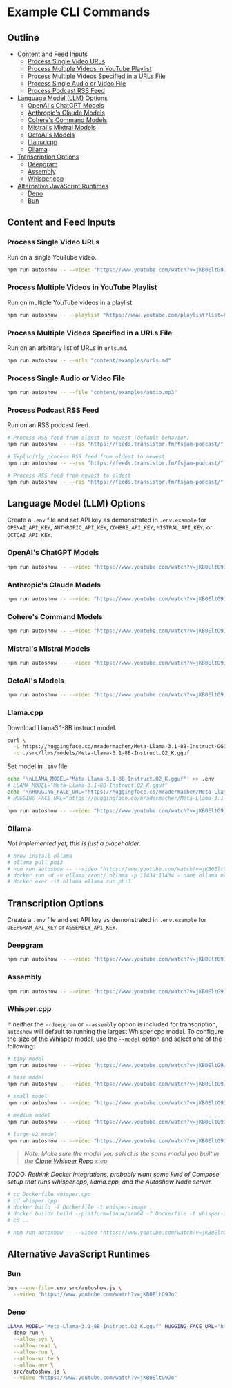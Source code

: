 # Example CLI Commands

## Outline

- [Content and Feed Inputs](#content-and-feed-inputs)
  - [Process Single Video URLs](#process-single-video-urls)
  - [Process Multiple Videos in YouTube Playlist](#process-multiple-videos-in-youtube-playlist)
  - [Process Multiple Videos Specified in a URLs File](#process-multiple-videos-specified-in-a-urls-file)
  - [Process Single Audio or Video File](#process-single-audio-or-video-file)
  - [Process Podcast RSS Feed](#process-podcast-rss-feed)
- [Language Model (LLM) Options](#language-model-llm-options)
  - [OpenAI's ChatGPT Models](#openais-chatgpt-models)
  - [Anthropic's Claude Models](#anthropics-claude-models)
  - [Cohere's Command Models](#coheres-command-models)
  - [Mistral's Mixtral Models](#mistrals-mixtral-models)
  - [OctoAI's Models](#octoais-models)
  - [Llama.cpp](#llamacpp)
  - [Ollama](#ollama)
- [Transcription Options](#transcription-options)
  - [Deepgram](#deepgram)
  - [Assembly](#assembly)
  - [Whisper.cpp](#whispercpp)
- [Alternative JavaScript Runtimes](#alternative-javascript-runtimes)
  - [Deno](#deno)
  - [Bun](#bun)

## Content and Feed Inputs

### Process Single Video URLs

Run on a single YouTube video.

```bash
npm run autoshow -- --video "https://www.youtube.com/watch?v=jKB0EltG9Jo"
```

### Process Multiple Videos in YouTube Playlist

Run on multiple YouTube videos in a playlist.

```bash
npm run autoshow -- --playlist "https://www.youtube.com/playlist?list=PLCVnrVv4KhXMh4DQBigyvHSRTf2CSj129"
```

### Process Multiple Videos Specified in a URLs File

Run on an arbitrary list of URLs in `urls.md`.

```bash
npm run autoshow -- --urls "content/examples/urls.md"
```

### Process Single Audio or Video File

```bash
npm run autoshow -- --file "content/examples/audio.mp3"
```

### Process Podcast RSS Feed

Run on an RSS podcast feed.

```bash
# Process RSS feed from oldest to newest (default behavior)
npm run autoshow -- --rss "https://feeds.transistor.fm/fsjam-podcast/"

# Explicitly process RSS feed from oldest to newest
npm run autoshow -- --rss "https://feeds.transistor.fm/fsjam-podcast/" --order oldest

# Process RSS feed from newest to oldest
npm run autoshow -- --rss "https://feeds.transistor.fm/fsjam-podcast/" --order newest
```

## Language Model (LLM) Options

Create a `.env` file and set API key as demonstrated in `.env.example` for `OPENAI_API_KEY`, `ANTHROPIC_API_KEY`, `COHERE_API_KEY`, `MISTRAL_API_KEY`, or `OCTOAI_API_KEY`.

### OpenAI's ChatGPT Models

```bash
npm run autoshow -- --video "https://www.youtube.com/watch?v=jKB0EltG9Jo" --chatgpt
```

### Anthropic's Claude Models

```bash
npm run autoshow -- --video "https://www.youtube.com/watch?v=jKB0EltG9Jo" --claude
```

### Cohere's Command Models

```bash
npm run autoshow -- --video "https://www.youtube.com/watch?v=jKB0EltG9Jo" --cohere
```

### Mistral's Mistral Models

```bash
npm run autoshow -- --video "https://www.youtube.com/watch?v=jKB0EltG9Jo" --mistral
```

### OctoAI's Models

```bash
npm run autoshow -- --video "https://www.youtube.com/watch?v=jKB0EltG9Jo" --octo
```

### Llama.cpp

Download Llama3.1-8B instruct model.

```bash
curl \
  -L https://huggingface.co/mradermacher/Meta-Llama-3.1-8B-Instruct-GGUF/resolve/main/Meta-Llama-3.1-8B-Instruct.Q2_K.gguf \
  -o ./src/llms/models/Meta-Llama-3.1-8B-Instruct.Q2_K.gguf
```

Set model in `.env` file.

```bash
echo '\nLLAMA_MODEL="Meta-Llama-3.1-8B-Instruct.Q2_K.gguf"' >> .env
# LLAMA_MODEL="Meta-Llama-3.1-8B-Instruct.Q2_K.gguf"
echo '\nHUGGING_FACE_URL="https://huggingface.co/mradermacher/Meta-Llama-3.1-8B-Instruct-GGUF"' >> .env
# HUGGING_FACE_URL="https://huggingface.co/mradermacher/Meta-Llama-3.1-8B-Instruct-GGUF"
```

```bash
npm run autoshow -- --video "https://www.youtube.com/watch?v=jKB0EltG9Jo" --llama
```

### Ollama

_Not implemented yet, this is just a placeholder._

```bash
# brew install ollama
# ollama pull phi3
# npm run autoshow -- --video "https://www.youtube.com/watch?v=jKB0EltG9Jo" --ollama
# docker run -d -v ollama:/root/.ollama -p 11434:11434 --name ollama ollama/ollama
# docker exec -it ollama ollama run phi3
```

## Transcription Options

Create a `.env` file and set API key as demonstrated in `.env.example` for `DEEPGRAM_API_KEY` or `ASSEMBLY_API_KEY`.

### Deepgram

```bash
npm run autoshow -- --video "https://www.youtube.com/watch?v=jKB0EltG9Jo" --deepgram
```

### Assembly

```bash
npm run autoshow -- --video "https://www.youtube.com/watch?v=jKB0EltG9Jo" --assembly
```

### Whisper.cpp

If neither the `--deepgram` or `--assembly` option is included for transcription, `autoshow` will default to running the largest Whisper.cpp model. To configure the size of the Whisper model, use the `--model` option and select one of the following:

```bash
# tiny model
npm run autoshow -- --video "https://www.youtube.com/watch?v=jKB0EltG9Jo" --whisper tiny

# base model
npm run autoshow -- --video "https://www.youtube.com/watch?v=jKB0EltG9Jo" --whisper base

# small model
npm run autoshow -- --video "https://www.youtube.com/watch?v=jKB0EltG9Jo" --whisper small

# medium model
npm run autoshow -- --video "https://www.youtube.com/watch?v=jKB0EltG9Jo" --whisper medium

# large-v2 model
npm run autoshow -- --video "https://www.youtube.com/watch?v=jKB0EltG9Jo" --whisper large
```

> _Note: Make sure the model you select is the same model you built in the [Clone Whisper Repo](#clone-whisper-repo) step._

_TODO: Rethink Docker integrations, probably want some kind of Compose setup that runs whisper.cpp, llama.cpp, and the Autoshow Node server._

```bash
# cp Dockerfile whisper.cpp
# cd whisper.cpp
# docker build -f Dockerfile -t whisper-image .
# docker buildx build --platform=linux/arm64 -f Dockerfile -t whisper-image .
# cd ..
```

```bash
# npm run autoshow -- --video "https://www.youtube.com/watch?v=jKB0EltG9Jo" --docker
```

## Alternative JavaScript Runtimes

### Bun

```bash
bun --env-file=.env src/autoshow.js \
  --video "https://www.youtube.com/watch?v=jKB0EltG9Jo"
```

### Deno

```bash
LLAMA_MODEL="Meta-Llama-3.1-8B-Instruct.Q2_K.gguf" HUGGING_FACE_URL="https://huggingface.co/mradermacher/Meta-Llama-3.1-8B-Instruct-GGUF" \
  deno run \
  --allow-sys \
  --allow-read \
  --allow-run \
  --allow-write \
  --allow-env \
  src/autoshow.js \
  --video "https://www.youtube.com/watch?v=jKB0EltG9Jo"
```